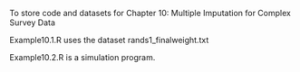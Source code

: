 To store code and datasets for Chapter 10: Multiple Imputation for Complex Survey Data

Example10.1.R uses the dataset rands1_finalweight.txt

Example10.2.R is a simulation program. 
